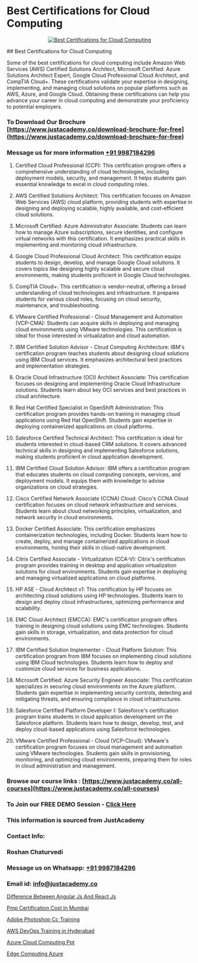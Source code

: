 # Best Certifications for Cloud Computing

<p align="center">
  <a href="https://justacademy.co/all-courses">
    <img src="https://i.ibb.co/FJQ9DDy/cloud-computing.webp" alt="Best Certifications for Cloud Computing">
  </a>
</p>
## Best Certifications for Cloud Computing

Some of the best certifications for cloud computing include Amazon Web Services (AWS) Certified Solutions Architect, Microsoft Certified: Azure Solutions Architect Expert, Google Cloud Professional Cloud Architect, and CompTIA Cloud+. These certifications validate your expertise in designing, implementing, and managing cloud solutions on popular platforms such as AWS, Azure, and Google Cloud. Obtaining these certifications can help you advance your career in cloud computing and demonstrate your proficiency to potential employers.
### To Download Our Brochure [https://www.justacademy.co/download-brochure-for-free](https://www.justacademy.co/download-brochure-for-free)
### Message us for more information [+91 9987184296](https://api.whatsapp.com/send?phone=919987184296)
1) Certified Cloud Professional (CCP): This certification program offers a comprehensive understanding of cloud technologies, including deployment models, security, and management. It helps students gain essential knowledge to excel in cloud computing roles.

2) AWS Certified Solutions Architect: This certification focuses on Amazon Web Services (AWS) cloud platform, providing students with expertise in designing and deploying scalable, highly available, and cost-efficient cloud solutions.

3) Microsoft Certified: Azure Administrator Associate: Students can learn how to manage Azure subscriptions, secure identities, and configure virtual networks with this certification. It emphasizes practical skills in implementing and monitoring cloud infrastructure.

4) Google Cloud Professional Cloud Architect: This certification equips students to design, develop, and manage Google Cloud solutions. It covers topics like designing highly scalable and secure cloud environments, making students proficient in Google Cloud technologies.

5) CompTIA Cloud+: This certification is vendor-neutral, offering a broad understanding of cloud technologies and infrastructure. It prepares students for various cloud roles, focusing on cloud security, maintenance, and troubleshooting.

6) VMware Certified Professional - Cloud Management and Automation (VCP-CMA): Students can acquire skills in deploying and managing cloud environments using VMware technologies. This certification is ideal for those interested in virtualization and cloud automation.

7) IBM Certified Solution Advisor - Cloud Computing Architecture: IBM's certification program teaches students about designing cloud solutions using IBM Cloud services. It emphasizes architectural best practices and implementation strategies.

8) Oracle Cloud Infrastructure (OCI) Architect Associate: This certification focuses on designing and implementing Oracle Cloud Infrastructure solutions. Students learn about key OCI services and best practices in cloud architecture.

9) Red Hat Certified Specialist in OpenShift Administration: This certification program provides hands-on training in managing cloud applications using Red Hat OpenShift. Students gain expertise in deploying containerized applications on cloud platforms.

10) Salesforce Certified Technical Architect: This certification is ideal for students interested in cloud-based CRM solutions. It covers advanced technical skills in designing and implementing Salesforce solutions, making students proficient in cloud application development.

11) IBM Certified Cloud Solution Advisor: IBM offers a certification program that educates students on cloud computing concepts, services, and deployment models. It equips them with knowledge to advise organizations on cloud strategies.

12) Cisco Certified Network Associate (CCNA) Cloud: Cisco's CCNA Cloud certification focuses on cloud network infrastructure and services. Students learn about cloud networking principles, virtualization, and network security in cloud environments.

13) Docker Certified Associate: This certification emphasizes containerization technologies, including Docker. Students learn how to create, deploy, and manage containerized applications in cloud environments, honing their skills in cloud-native development.

14) Citrix Certified Associate - Virtualization (CCA-V): Citrix's certification program provides training in desktop and application virtualization solutions for cloud environments. Students gain expertise in deploying and managing virtualized applications on cloud platforms.

15) HP ASE - Cloud Architect v1: This certification by HP focuses on architecting cloud solutions using HP technologies. Students learn to design and deploy cloud infrastructures, optimizing performance and scalability.

16) EMC Cloud Architect (EMCCA): EMC's certification program offers training in designing cloud solutions using EMC technologies. Students gain skills in storage, virtualization, and data protection for cloud environments.

17) IBM Certified Solution Implementer - Cloud Platform Solution: This certification program from IBM focuses on implementing cloud solutions using IBM Cloud technologies. Students learn how to deploy and customize cloud services for business applications.

18) Microsoft Certified: Azure Security Engineer Associate: This certification specializes in securing cloud environments on the Azure platform. Students gain expertise in implementing security controls, detecting and mitigating threats, and ensuring compliance in cloud infrastructures.

19) Salesforce Certified Platform Developer I: Salesforce's certification program trains students in cloud application development on the Salesforce platform. Students learn how to design, develop, test, and deploy cloud-based applications using Salesforce technologies.

20) VMware Certified Professional - Cloud (VCP-Cloud): VMware's certification program focuses on cloud management and automation using VMware technologies. Students gain skills in provisioning, monitoring, and optimizing cloud environments, preparing them for roles in cloud administration and management.

### Browse our course links : [https://www.justacademy.co/all-courses](https://www.justacademy.co/all-courses) 
### To Join our FREE DEMO Session - [Click Here](https://www.justacademy.co/register-for-course-demo)


### This information is sourced from JustAcademy
### Contact Info:
### Roshan Chaturvedi
### Message us on Whatsapp: [+91 9987184296](https://api.whatsapp.com/send?phone=919987184296)
### Email id: [info@justacademy.co](mailto:info@justacademy.co)
                
[Difference Between Angular Js And React Js](https://www.linkedin.com/pulse/difference-between-angular-js-react-justacademy-coimbatore-ccbjc?trackingId=Vb%2Fm5Fvx3hb57yVsitbH1A%3D%3D&lipi=urn%3Ali%3Apage%3Ad_flagship3_company_admin%3BfmlpQlw4RxKd%2FcK9A3mwCQ%3D%3D)

[Pmp Certification Cost In Mumbai](https://www.linkedin.com/pulse/pmp-certification-cost-mumbai-software-training-mountain-view-qlnge?trackingId=oK%2FbxKWxSTRdXbJvvMqr4Q%3D%3D&lipi=urn%3Ali%3Apage%3Ad_flagship3_company_admin%3B8iJAXExGSpWzkSgodJb9Bg%3D%3D)

[Adobe Photoshop Cc Training](https://medium.com/@ranemanish460/adobe-photoshop-cc-training-4eec2bb66d40)

[AWS DevOps Training in Hyderabad](https://medium.com/@ranemanish460/aws-devops-training-in-hyderabad-a247b2326c33)

[Azure Cloud Computing Ppt](https://justacademyin.github.io/justacademy/azure-cloud-computing-ppt)

[Edge Computing Azure](https://justacademyin.github.io/justacademy/edge-computing-azure)

